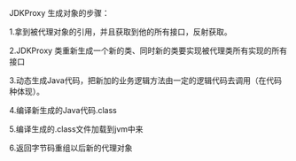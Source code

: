 
JDKProxy 生成对象的步骤：

1.拿到被代理对象的引用，并且获取到他的所有接口，反射获取。

2.JDKProxy 类重新生成一个新的类、同时新的类要实现被代理类所有实现的所有接口

3.动态生成Java代码，把新加的业务逻辑方法由一定的逻辑代码去调用（在代码种体现）。

4.编译新生成的Java代码.class

5.编译生成的.class文件加载到jvm中来

6.返回字节码重组以后新的代理对象
